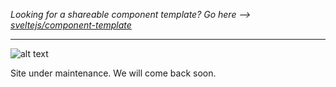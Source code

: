 _Looking for a shareable component template? Go here --> [sveltejs/component-template](https://github.com/sveltejs/component-template)_

---

![alt text](https://user-images.githubusercontent.com/83143288/134857263-714a924a-9a1c-4570-a373-481fad6a53a4.png)

Site under maintenance. We will come back soon.
